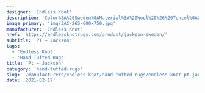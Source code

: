 ```yaml
---
designer: 'Endless Knot'
description: 'Color%3A%20Sweden%0AMaterial%3A%20Wool%20%26%20Tencel%0ACollection%3A%20Hand-Tufted%20Collection'
image_primary: 'img/JAC-265-600x750.jpg'
manufacturer: 'Endless Knot'
href: 'https://endlessknotrugs.com/product/jackson-sweden/'
subtitle: 'PT – Jackson'
tags:
  - 'Endless Knot'
  - 'Hand-Tufted Rugs'
title: 'Pt – Jackson'
category: 'hand-tufted-rugs'
slug: '/manufacturers/endless-knot/hand-tufted-rugs/endless-knot-pt-jackson'
date: '2021-02-17'
---
```

